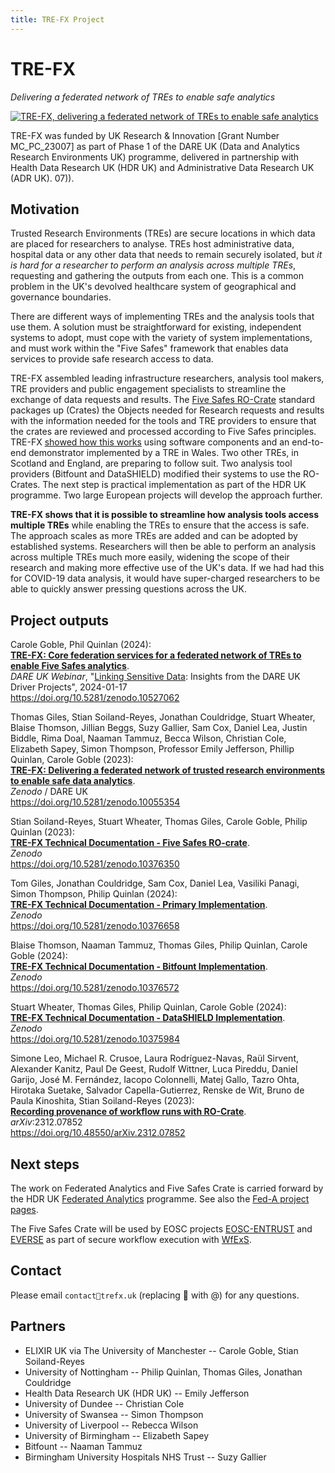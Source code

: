 ```yaml
---
title: TRE-FX Project
---
```


# TRE-FX

_Delivering a federated network of TREs to enable safe analytics_

<a href="assets/img/tre-fx-logo.svg"><img src="assets/img/tre-fx-logo.svg" alt="TRE-FX, delivering a federated network of TREs to enable safe analytics" /></a>

TRE-FX was funded by UK Research & Innovation [Grant Number MC_PC_23007] as part of Phase 1 of the DARE UK (Data and Analytics Research Environments UK) programme, delivered in partnership with Health Data Research UK (HDR UK) and Administrative Data Research UK (ADR UK). 07)).

## Motivation

Trusted Research Environments (TREs) are secure locations in which data are placed for researchers to analyse. TREs host administrative data, hospital data or any other data that needs to remain securely isolated, but _it is hard for a researcher to perform an analysis across multiple TREs_, requesting and gathering the outputs from each one. This is a common problem in the UK's devolved healthcare system of geographical and governance boundaries. 

There are different ways of implementing TREs and the analysis tools that use them. A solution must be straightforward for existing, independent systems to adopt, must cope with the variety of system implementations, and must work within the "Five Safes" framework that enables data services to provide safe research access to data. 

TRE-FX assembled leading infrastructure researchers, analysis tool makers, TRE providers and public engagement specialists to streamline the exchange of data requests and results. The [Five Safes RO-Crate](/5s-crate/) standard packages up (Crates) the Objects needed for Research requests and results with the information needed for the tools and TRE providers to ensure that the crates are reviewed and processed according to Five Safes principles. TRE-FX [showed how this works](implementation) using software components and an end-to-end demonstrator implemented by a TRE in Wales. Two other TREs, in Scotland and England, are preparing to follow suit. Two analysis tool providers (Bitfount and DataSHIELD) modified their systems to use the RO-Crates. The next step is practical implementation as part of the HDR UK programme. Two large European projects will develop the approach further. 

**TRE-FX shows that it is possible to streamline how analysis tools access multiple TREs** while enabling the TREs to ensure that the access is safe. The approach scales as more TREs are added and can be adopted by established systems. Researchers will then be able to perform an analysis across multiple TREs much more easily, widening the scope of their research and making more effective use of the UK's data. If we had had this for COVID-19 data analysis, it would have super-charged researchers to be able to quickly answer pressing questions across the UK. 



## Project outputs

Carole Goble, Phil Quinlan (2024):  
[**TRE-FX: Core federation services for a federated network of TREs to enable Five Safes analytics**](https://doi.org/10.5281/zenodo.10527062).  
_DARE UK Webinar_, "[Linking Sensitive Data](https://dareuk.org.uk/linking-sensitive-data-insights-from-the-dare-uk-driver-projects-webinar-wednesday-17-january-2024-12-130pm/): Insights from the DARE UK Driver Projects", 2024-01-17  
<https://doi.org/10.5281/zenodo.10527062>

Thomas Giles, Stian Soiland-Reyes, Jonathan Couldridge, Stuart Wheater, Blaise Thomson, Jillian Beggs, Suzy Gallier, Sam Cox, Daniel Lea, Justin Biddle, Rima Doal, Naaman Tammuz, Becca Wilson, Christian Cole, Elizabeth Sapey, Simon Thompson, Professor Emily Jefferson, Phillip Quinlan, Carole Goble (2023):  
[**TRE-FX: Delivering a federated network of trusted research environments to enable safe data analytics**](https://doi.org/10.5281/zenodo.10055354).  
_Zenodo_ / DARE UK  
<https://doi.org/10.5281/zenodo.10055354>

Stian Soiland-Reyes, Stuart Wheater, Thomas Giles, Carole Goble, Philip Quinlan (2023):  
[**TRE-FX Technical Documentation - Five Safes RO-crate**](https://doi.org/10.5281/zenodo.10376350).  
_Zenodo_  
<https://doi.org/10.5281/zenodo.10376350>

Tom Giles, Jonathan Couldridge, Sam Cox, Daniel Lea, Vasiliki Panagi, Simon Thompson, Philip Quinlan (2024):  
[**TRE-FX Technical Documentation - Primary Implementation**](https://doi.org/10.5281/zenodo.10376658).  
_Zenodo_  
<https://doi.org/10.5281/zenodo.10376658>

Blaise Thomson, Naaman Tammuz, Thomas Giles, Philip Quinlan, Carole Goble (2024):  
[**TRE-FX Technical Documentation - Bitfount Implementation**](https://doi.org/10.5281/zenodo.10376572).  
_Zenodo_  
<https://doi.org/10.5281/zenodo.10376572>

Stuart Wheater, Thomas Giles, Philip Quinlan, Carole Goble (2024):  
[**TRE-FX Technical Documentation - DataSHIELD Implementation**](https://doi.org/10.5281/zenodo.10375984).  
_Zenodo_  
<https://doi.org/10.5281/zenodo.10375984>

Simone Leo, Michael R. Crusoe, Laura Rodríguez-Navas, Raül Sirvent, Alexander Kanitz, Paul De Geest, Rudolf Wittner, Luca Pireddu, Daniel Garijo, José M. Fernández, Iacopo Colonnelli, Matej Gallo, Tazro Ohta, Hirotaka Suetake, Salvador Capella-Gutierrez, Renske de Wit, Bruno de Paula Kinoshita, Stian Soiland-Reyes (2023):  
[**Recording provenance of workflow runs with RO-Crate**](https://arxiv.org/pdf/2312.07852.pdf).  
_arXiv_:2312.07852  
<https://doi.org/10.48550/arXiv.2312.07852>

## Next steps

The work on Federated Analytics and Five Safes Crate is carried forward by the HDR UK [Federated Analytics](https://www.hdruk.ac.uk/research/research-data-infrastructure/federated-analytics/) programme. See also the [Fed-A project pages](https://fed-a.org/).

The Five Safes Crate will be used by EOSC projects [EOSC-ENTRUST](https://esciencelab.org.uk/projects/eosc-entrust/) and [EVERSE](https://everse.software/) as part of secure workflow execution with [WfExS](https://github.com/inab/WfExS-backend).

## Contact

Please email `contact🤠trefx.uk` (replacing 🤠 with @) for any questions.

## Partners

* ELIXIR UK via The University of Manchester -- Carole Goble, Stian Soiland-Reyes
* University of Nottingham -- Philip Quinlan, Thomas Giles, Jonathan Couldridge
* Health Data Research UK (HDR UK) -- Emily Jefferson
* University of Dundee -- Christian Cole
* University of Swansea -- Simon Thompson
* University of Liverpool -- Rebecca Wilson
* University of Birmingham -- Elizabeth Sapey
* Bitfount -- Naaman Tammuz
* Birmingham University Hospitals NHS Trust -- Suzy Gallier
